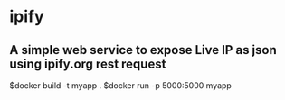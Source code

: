 # ipify
## A simple web service to expose Live IP as json using ipify.org rest request

$docker build -t myapp .
$docker run -p 5000:5000 myapp
